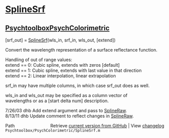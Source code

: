 # [SplineSrf](SplineSrf)
## [Psychtoolbox](Psychtoolbox)[PsychColorimetric](PsychColorimetric)

[srf\_out] = [SplineSrf](SplineSrf)(wls\_in, srf\_in, wls\_out, [extend])  
  
Convert the wavelength representation of a surface reflectance function.  
  
  
Handling of out of range values:  
  extend == 0: Cubic spline, extends with zeros [default]  
  extend == 1: Cubic spline, extends with last value in that direction  
  extend == 2: Linear interpolation, linear extrapolation  
  
srf\_in may have multiple columns, in which case srf\_out does as well.  
  
wls\_in and wls\_out may be specified as a column vector of  
wavelengths or as a [start delta num] description.  
  
7/26/03 dhb  Add extend argument and pass to [SplineRaw](SplineRaw).  
8/13/11 dhb  Update comment to reflect changes in [SplineRaw](SplineRaw).  




<div class="code_header" style="text-align:right;">
  <span style="float:left;">Path&nbsp;&nbsp;</span> <span class="counter">Retrieve <a href=
  "https://raw.github.com/Psychtoolbox-3/Psychtoolbox-3/beta/Psychtoolbox/PsychColorimetric/SplineSrf.m">current version from GitHub</a> | View <a href=
  "https://github.com/Psychtoolbox-3/Psychtoolbox-3/commits/beta/Psychtoolbox/PsychColorimetric/SplineSrf.m">changelog</a></span>
</div>
<div class="code">
  <code>Psychtoolbox/PsychColorimetric/SplineSrf.m</code>
</div>

